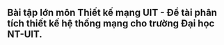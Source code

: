 Bài tập lớn môn Thiết kế mạng UIT - Đề tài phân tích thiết kế hệ thống mạng cho trường Đại học NT-UIT.
-------------------------------------------------------------------------------------------------------
